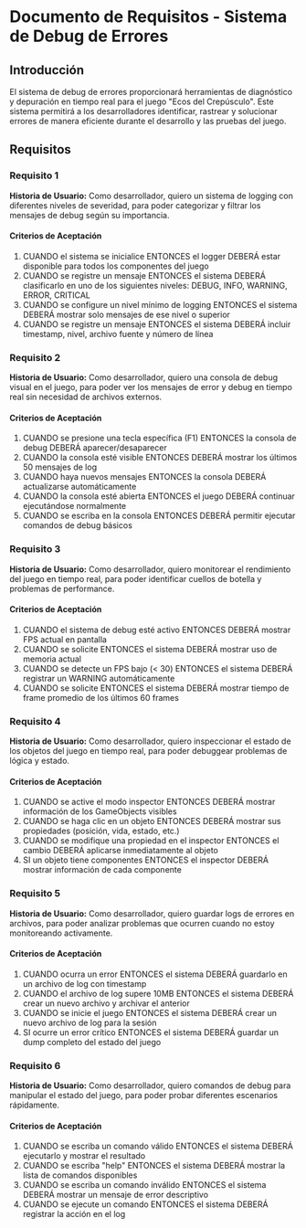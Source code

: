 # Documento de Requisitos - Sistema de Debug de Errores

## Introducción

El sistema de debug de errores proporcionará herramientas de diagnóstico y depuración en tiempo real para el juego "Ecos del Crepúsculo". Este sistema permitirá a los desarrolladores identificar, rastrear y solucionar errores de manera eficiente durante el desarrollo y las pruebas del juego.

## Requisitos

### Requisito 1

**Historia de Usuario:** Como desarrollador, quiero un sistema de logging con diferentes niveles de severidad, para poder categorizar y filtrar los mensajes de debug según su importancia.

#### Criterios de Aceptación

1. CUANDO el sistema se inicialice ENTONCES el logger DEBERÁ estar disponible para todos los componentes del juego
2. CUANDO se registre un mensaje ENTONCES el sistema DEBERÁ clasificarlo en uno de los siguientes niveles: DEBUG, INFO, WARNING, ERROR, CRITICAL
3. CUANDO se configure un nivel mínimo de logging ENTONCES el sistema DEBERÁ mostrar solo mensajes de ese nivel o superior
4. CUANDO se registre un mensaje ENTONCES el sistema DEBERÁ incluir timestamp, nivel, archivo fuente y número de línea

### Requisito 2

**Historia de Usuario:** Como desarrollador, quiero una consola de debug visual en el juego, para poder ver los mensajes de error y debug en tiempo real sin necesidad de archivos externos.

#### Criterios de Aceptación

1. CUANDO se presione una tecla específica (F1) ENTONCES la consola de debug DEBERÁ aparecer/desaparecer
2. CUANDO la consola esté visible ENTONCES DEBERÁ mostrar los últimos 50 mensajes de log
3. CUANDO haya nuevos mensajes ENTONCES la consola DEBERÁ actualizarse automáticamente
4. CUANDO la consola esté abierta ENTONCES el juego DEBERÁ continuar ejecutándose normalmente
5. CUANDO se escriba en la consola ENTONCES DEBERÁ permitir ejecutar comandos de debug básicos

### Requisito 3

**Historia de Usuario:** Como desarrollador, quiero monitorear el rendimiento del juego en tiempo real, para poder identificar cuellos de botella y problemas de performance.

#### Criterios de Aceptación

1. CUANDO el sistema de debug esté activo ENTONCES DEBERÁ mostrar FPS actual en pantalla
2. CUANDO se solicite ENTONCES el sistema DEBERÁ mostrar uso de memoria actual
3. CUANDO se detecte un FPS bajo (< 30) ENTONCES el sistema DEBERÁ registrar un WARNING automáticamente
4. CUANDO se solicite ENTONCES el sistema DEBERÁ mostrar tiempo de frame promedio de los últimos 60 frames

### Requisito 4

**Historia de Usuario:** Como desarrollador, quiero inspeccionar el estado de los objetos del juego en tiempo real, para poder debuggear problemas de lógica y estado.

#### Criterios de Aceptación

1. CUANDO se active el modo inspector ENTONCES DEBERÁ mostrar información de los GameObjects visibles
2. CUANDO se haga clic en un objeto ENTONCES DEBERÁ mostrar sus propiedades (posición, vida, estado, etc.)
3. CUANDO se modifique una propiedad en el inspector ENTONCES el cambio DEBERÁ aplicarse inmediatamente al objeto
4. SI un objeto tiene componentes ENTONCES el inspector DEBERÁ mostrar información de cada componente

### Requisito 5

**Historia de Usuario:** Como desarrollador, quiero guardar logs de errores en archivos, para poder analizar problemas que ocurren cuando no estoy monitoreando activamente.

#### Criterios de Aceptación

1. CUANDO ocurra un error ENTONCES el sistema DEBERÁ guardarlo en un archivo de log con timestamp
2. CUANDO el archivo de log supere 10MB ENTONCES el sistema DEBERÁ crear un nuevo archivo y archivar el anterior
3. CUANDO se inicie el juego ENTONCES el sistema DEBERÁ crear un nuevo archivo de log para la sesión
4. SI ocurre un error crítico ENTONCES el sistema DEBERÁ guardar un dump completo del estado del juego

### Requisito 6

**Historia de Usuario:** Como desarrollador, quiero comandos de debug para manipular el estado del juego, para poder probar diferentes escenarios rápidamente.

#### Criterios de Aceptación

1. CUANDO se escriba un comando válido ENTONCES el sistema DEBERÁ ejecutarlo y mostrar el resultado
2. CUANDO se escriba "help" ENTONCES el sistema DEBERÁ mostrar la lista de comandos disponibles
3. CUANDO se escriba un comando inválido ENTONCES el sistema DEBERÁ mostrar un mensaje de error descriptivo
4. CUANDO se ejecute un comando ENTONCES el sistema DEBERÁ registrar la acción en el log